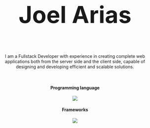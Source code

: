 <h1 align="center" style="font-size: 75px;">Joel Arias</h2>
<br>
<p align="center">I am a Fullstack Developer with experience in creating complete web applications both from the server side and the client side, capable of designing and developing efficient and scalable solutions.</p>

<br>

<p align="center">
  <h4 align="center">Programming language</h4>
</p>

<p align="center"><img src="https://skillicons.dev/icons?i=java,javascript,python,typescript&theme=light"/></p>

<p align="center">
  <h4 align="center">Frameworks</h4>
</p>

<p align="center"><img src="https://skillicons.dev/icons?i=django,angular,spring,react,nextjs&theme=light"/></p>



